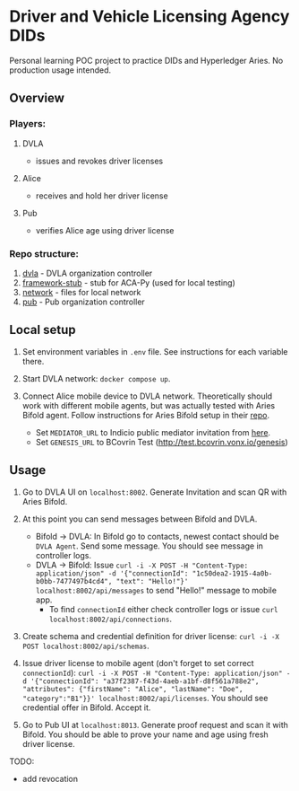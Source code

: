 # Driver and Vehicle Licensing Agency DIDs

Personal learning POC project to practice DIDs and Hyperledger Aries. No production usage intended.

## Overview

<!-- TODO: add diagram -->

### Players:

1. DVLA

   - issues and revokes driver licenses

2. Alice

   - receives and hold her driver license

3. Pub

   - verifies Alice age using driver license

### Repo structure:

1. [dvla](./dvla/) - DVLA organization controller
2. [framework-stub](./framework-stub/) - stub for ACA-Py (used for local testing)
3. [network](./network/) - files for local network
4. [pub](./pub) - Pub organization controller

## Local setup

1. Set environment variables in `.env` file. See instructions for each variable there.

2. Start DVLA network: `docker compose up`.

3. Connect Alice mobile device to DVLA network. Theoretically should work with different mobile agents,
   but was actually tested with Aries Bifold agent. Follow instructions for Aries Bifold setup in their [repo](https://github.com/hyperledger/aries-mobile-agent-react-native).
   - Set `MEDIATOR_URL` to Indicio public mediator invitation from [here](https://indicio-tech.github.io/mediator/).
   - Set `GENESIS_URL` to BCovrin Test (http://test.bcovrin.vonx.io/genesis)

## Usage

1. Go to DVLA UI on `localhost:8002`. Generate Invitation and scan QR with Aries Bifold.

2. At this point you can send messages between Bifold and DVLA.

   - Bifold -> DVLA: In Bifold go to contacts, newest contact should be `DVLA Agent`.
     Send some message. You should see message in controller logs.
   - DVLA -> Bifold: Issue `curl -i -X POST -H "Content-Type: application/json" -d '{"connectionId": "1c50dea2-1915-4a0b-b0bb-7477497b4cd4", "text": "Hello!"}' localhost:8002/api/messages` to send "Hello!" message to mobile app.
     - To find `connectionId` either check controller logs or issue `curl localhost:8002/api/connections`.

3. Create schema and credential definition for driver license: `curl -i -X POST localhost:8002/api/schemas`.

4. Issue driver license to mobile agent (don't forget to set correct `connectionId`):
   `curl -i -X POST -H "Content-Type: application/json" -d '{"connectionId": "a37f2387-f43d-4aeb-a1bf-d8f561a788e2", "attributes": {"firstName": "Alice", "lastName": "Doe", "category":"B1"}}' localhost:8002/api/licenses`.
   You should see credential offer in Bifold. Accept it.

5. Go to Pub UI at `localhost:8013`. Generate proof request and scan it with Bifold.
   You should be able to prove your name and age using fresh driver license.

TODO:

- add revocation
